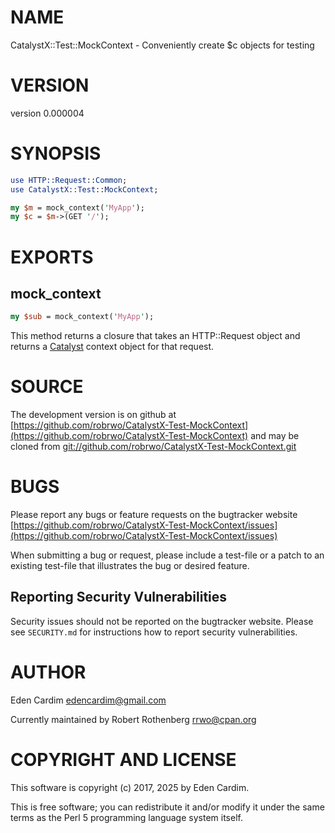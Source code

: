 # NAME

CatalystX::Test::MockContext - Conveniently create $c objects for testing

# VERSION

version 0.000004

# SYNOPSIS

```perl
use HTTP::Request::Common;
use CatalystX::Test::MockContext;

my $m = mock_context('MyApp');
my $c = $m->(GET '/');
```

# EXPORTS

## mock\_context

```perl
my $sub = mock_context('MyApp');
```

This method returns a closure that takes an HTTP::Request object and returns a
[Catalyst](https://metacpan.org/pod/Catalyst) context object for that request.

# SOURCE

The development version is on github at [https://github.com/robrwo/CatalystX-Test-MockContext](https://github.com/robrwo/CatalystX-Test-MockContext)
and may be cloned from [git://github.com/robrwo/CatalystX-Test-MockContext.git](git://github.com/robrwo/CatalystX-Test-MockContext.git)

# BUGS

Please report any bugs or feature requests on the bugtracker website
[https://github.com/robrwo/CatalystX-Test-MockContext/issues](https://github.com/robrwo/CatalystX-Test-MockContext/issues)

When submitting a bug or request, please include a test-file or a
patch to an existing test-file that illustrates the bug or desired
feature.

## Reporting Security Vulnerabilities

Security issues should not be reported on the bugtracker website.  Please see `SECURITY.md` for instructions how to
report security vulnerabilities.

# AUTHOR

Eden Cardim <edencardim@gmail.com>

Currently maintained by Robert Rothenberg <rrwo@cpan.org>

# COPYRIGHT AND LICENSE

This software is copyright (c) 2017, 2025 by Eden Cardim.

This is free software; you can redistribute it and/or modify it under
the same terms as the Perl 5 programming language system itself.
